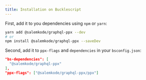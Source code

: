 ```yaml
---
title: Installation on Bucklescript
---
```


First, add it to you dependencies using `npm` or `yarn`:

```sh
yarn add @salemkode/graphql-ppx --dev
# or
npm install @salemkode/graphql-ppx --saveDev
```

Second, add it to `ppx-flags` and `dependencies` in your `bsconfig.json`:

```json
"bs-dependencies": [
  "@salemkode/graphql-ppx"
],
"ppx-flags": ["@salemkode/graphql-ppx/ppx"]
```
